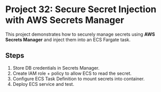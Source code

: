 # Project 32: Secure Secret Injection with AWS Secrets Manager

This project demonstrates how to securely manage secrets using **AWS Secrets Manager** 
and inject them into an ECS Fargate task.

## Steps
1. Store DB credentials in Secrets Manager.
2. Create IAM role + policy to allow ECS to read the secret.
3. Configure ECS Task Definition to mount secrets into container.
4. Deploy ECS service and test.

